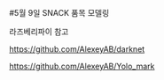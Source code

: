 #5월 9일 SNACK 품목 모델링 


라즈베리파이 참고

https://github.com/AlexeyAB/darknet


https://github.com/AlexeyAB/Yolo_mark
